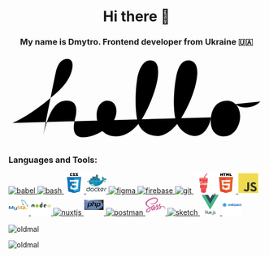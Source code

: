 <!--
**oldmal/oldmal** is a ✨ _special_ ✨ repository because its `README.md` (this file) appears on your GitHub profile.
### Hi there 👋
Here are some ideas to get you started:

- 🔭 I’m currently working on ...
- 🌱 I’m currently learning ...
- 👯 I’m looking to collaborate on ...
- 📫 How to reach me: ...
- ⚡ Fun fact: ...
-->

<h1 align="center">Hi there 👋</h1>
<h3 align="center">My name is Dmytro. Frontend developer from Ukraine 🇺🇦</h3>

<div id="container">
    <svg id="hello-svg" data-name="hello" xmlns="http://www.w3.org/2000/svg" viewBox="0 0 582 197">
        <title>Hello</title>
        <path class="path path-1" d="M208,338c38-16.67,73.74-45.72,97.33-66,21.33-18.33,32.67-35.67,37.33-52.67C347.12,203.12,344,192,332,192c-11,0-21,10.33-24.94,27.68-4.52,19.89-22.06,107.82-29.39,149,15.67-72.33,36.33-81.33,53.67-81.33,22.33,0,24.67,18.67,19.42,39-5.43,21.07-7.42,44.32,17.91,44.32,18,0,35.53-8.17,52.67-20,14-9.67,23-24,23-40,0-13.42-8-23.33-20.67-23.33s-24.33,12-24.33,33.33c0,27,16.33,48,44,48,25.67,0,47.67-19.67,62-44.67,13.61-23.74,30.67-64.67,33.33-92.67s-5.33-36-18.67-36-24.67,17.33-28.67,43.33S486,302,491.33,330s28,37.67,46,37.67,38.17-15.67,52-37c16.54-25.51,35.87-67.45,38.67-102,2-24.67-8.67-33.33-20-33.33-14.67,0-23.33,13.33-28,38-4.5,23.81-8,64-2,94,4.64,23.21,25.33,40.33,44.67,40.33s32.67-19,36.67-42.33" transform="translate(-199 -183)"/>
        <path class="path path-2" d="M697.33,287.33C672,287.33,661.33,305,659,327c-2.81,26.54,10.33,41.67,29.67,41.67,22,0,34.54-20.78,36.67-40.67,2-18.67-7.39-39.13-28-40.67" transform="translate(-199 -183)"/>
        <path class="path path-3" d="M714.8,295.12c12.11,12.26,43.53,9.55,56.53-5.79" transform="translate(-199 -183)"/>
        <line class="path path-4" x1="561" y1="181.67" x2="561" y2="181.67"/>
    </svg>
</div>


<h3 align="left">Languages and Tools:</h3>
<p align="left"> <a href="https://babeljs.io/" target="_blank" rel="noreferrer"> <img src="https://www.vectorlogo.zone/logos/babeljs/babeljs-icon.svg" alt="babel" width="40" height="40"/> </a> <a href="https://www.gnu.org/software/bash/" target="_blank" rel="noreferrer"> <img src="https://www.vectorlogo.zone/logos/gnu_bash/gnu_bash-icon.svg" alt="bash" width="40" height="40"/> </a> <a href="https://www.w3schools.com/css/" target="_blank" rel="noreferrer"> <img src="https://raw.githubusercontent.com/devicons/devicon/master/icons/css3/css3-original-wordmark.svg" alt="css3" width="40" height="40"/> </a> <a href="https://www.docker.com/" target="_blank" rel="noreferrer"> <img src="https://raw.githubusercontent.com/devicons/devicon/master/icons/docker/docker-original-wordmark.svg" alt="docker" width="40" height="40"/> </a> <a href="https://www.figma.com/" target="_blank" rel="noreferrer"> <img src="https://www.vectorlogo.zone/logos/figma/figma-icon.svg" alt="figma" width="40" height="40"/> </a> <a href="https://firebase.google.com/" target="_blank" rel="noreferrer"> <img src="https://www.vectorlogo.zone/logos/firebase/firebase-icon.svg" alt="firebase" width="40" height="40"/> </a> <a href="https://git-scm.com/" target="_blank" rel="noreferrer"> <img src="https://www.vectorlogo.zone/logos/git-scm/git-scm-icon.svg" alt="git" width="40" height="40"/> </a> <a href="https://gulpjs.com" target="_blank" rel="noreferrer"> <img src="https://raw.githubusercontent.com/devicons/devicon/master/icons/gulp/gulp-plain.svg" alt="gulp" width="40" height="40"/> </a> <a href="https://www.w3.org/html/" target="_blank" rel="noreferrer"> <img src="https://raw.githubusercontent.com/devicons/devicon/master/icons/html5/html5-original-wordmark.svg" alt="html5" width="40" height="40"/> </a> <a href="https://developer.mozilla.org/en-US/docs/Web/JavaScript" target="_blank" rel="noreferrer"> <img src="https://raw.githubusercontent.com/devicons/devicon/master/icons/javascript/javascript-original.svg" alt="javascript" width="40" height="40"/> </a> <a href="https://www.mysql.com/" target="_blank" rel="noreferrer"> <img src="https://raw.githubusercontent.com/devicons/devicon/master/icons/mysql/mysql-original-wordmark.svg" alt="mysql" width="40" height="40"/> </a> <a href="https://nodejs.org" target="_blank" rel="noreferrer"> <img src="https://raw.githubusercontent.com/devicons/devicon/master/icons/nodejs/nodejs-original-wordmark.svg" alt="nodejs" width="40" height="40"/> </a> <a href="https://nuxtjs.org/" target="_blank" rel="noreferrer"> <img src="https://www.vectorlogo.zone/logos/nuxtjs/nuxtjs-icon.svg" alt="nuxtjs" width="40" height="40"/> </a> <a href="https://www.php.net" target="_blank" rel="noreferrer"> <img src="https://raw.githubusercontent.com/devicons/devicon/master/icons/php/php-original.svg" alt="php" width="40" height="40"/> </a> <a href="https://postman.com" target="_blank" rel="noreferrer"> <img src="https://www.vectorlogo.zone/logos/getpostman/getpostman-icon.svg" alt="postman" width="40" height="40"/> </a> <a href="https://sass-lang.com" target="_blank" rel="noreferrer"> <img src="https://raw.githubusercontent.com/devicons/devicon/master/icons/sass/sass-original.svg" alt="sass" width="40" height="40"/> </a> <a href="https://www.sketch.com/" target="_blank" rel="noreferrer"> <img src="https://www.vectorlogo.zone/logos/sketchapp/sketchapp-icon.svg" alt="sketch" width="40" height="40"/> </a> <a href="https://vuejs.org/" target="_blank" rel="noreferrer"> <img src="https://raw.githubusercontent.com/devicons/devicon/master/icons/vuejs/vuejs-original-wordmark.svg" alt="vuejs" width="40" height="40"/> </a> <a href="https://webpack.js.org" target="_blank" rel="noreferrer"> <img src="https://raw.githubusercontent.com/devicons/devicon/d00d0969292a6569d45b06d3f350f463a0107b0d/icons/webpack/webpack-original-wordmark.svg" alt="webpack" width="40" height="40"/></a></p>

<!--
<p><img align="left" src="https://github-readme-stats.vercel.app/api/top-langs?username=oldmal&show_icons=true&locale=en&layout=compact" alt="oldmal" /></p>
<p>&nbsp;<img align="center" src="https://github-readme-stats.vercel.app/api?username=oldmal&show_icons=true&locale=en" alt="oldmal" /></p>
-->

<p><img align="center" src="https://github-readme-streak-stats.herokuapp.com/?user=oldmal&" alt="oldmal" /></p>
<p align="left"> <img src="https://komarev.com/ghpvc/?username=oldmal&label=Profile%20views&color=0e75b6&style=for-the-badge" alt="oldmal" /> </p>

